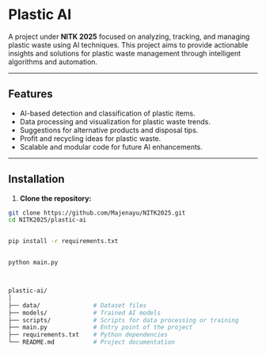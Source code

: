 # Plastic AI

A project under **NITK 2025** focused on analyzing, tracking, and managing plastic waste using AI techniques. This project aims to provide actionable insights and solutions for plastic waste management through intelligent algorithms and automation.

---

## Features

- AI-based detection and classification of plastic items.
- Data processing and visualization for plastic waste trends.
- Suggestions for alternative products and disposal tips.
- Profit and recycling ideas for plastic waste.
- Scalable and modular code for future AI enhancements.

---

## Installation

1. **Clone the repository:**

```bash
git clone https://github.com/Majenayu/NITK2025.git
cd NITK2025/plastic-ai


pip install -r requirements.txt


python main.py



plastic-ai/
│
├── data/               # Dataset files
├── models/             # Trained AI models
├── scripts/            # Scripts for data processing or training
├── main.py             # Entry point of the project
├── requirements.txt    # Python dependencies
└── README.md           # Project documentation
